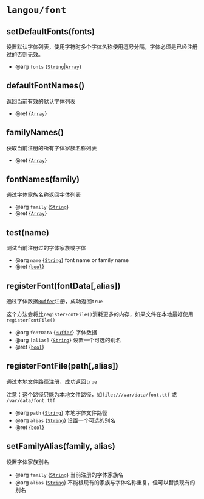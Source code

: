 # `langou/font`


## setDefaultFonts(fonts)

设置默认字体列表，使用字符时多个字体名称使用逗号分隔，字体必须是已经注册过的否则无效。

* @arg `fonts` {[`String`]|[`Array`]}

## defaultFontNames()

返回当前有效的默认字体列表

* @ret {[`Array`]}

## familyNames()

获取当前注册的所有字体家族名称列表

* @ret {[`Array`]}

## fontNames(family)

通过字体家族名称返回字体列表

* @arg `family` {[`String`]}
* @ret {[`Array`]}

## test(name) 

测试当前注册过的字体家族或字体

* @arg `name` {[`String`]} font name or family name
* @ret {[`bool`]}

## registerFont(fontData[,alias])

通过字体数据[`Buffer`]注册，成功返回`true`

这个方法会将比`registerFontFile()`消耗更多的内存，如果文件在本地最好使用`registerFontFile()`

* @arg `fontData` {[`Buffer`]} 字体数据
* @arg `[alias]` {[`String`]}  设置一个可选的别名
* @ret {[`bool`]}

## registerFontFile(path[,alias])

通过本地文件路径注册，成功返回`true`

注意：这个路径只能为本地文件路径，如`file:///var/data/font.ttf` 或 `/var/data/font.ttf`

* @arg `path` {[`String`]}   本地字体文件路径
* @arg `alias` {[`String`]}	 设置一个可选的别名
* @ret {[`bool`]}

## setFamilyAlias(family, alias)

设置字体家族别名

* @arg `family` {[`String`]} 当前注册的字体家族名
* @arg `alias` {[`String`]}	 不能根现有的家族与字体名称重复，但可以替换现有的别名


[`Object`]: https://developer.mozilla.org/en-US/docs/Web/JavaScript/Reference/Global_Objects/Object
[`Array`]: https://developer.mozilla.org/en-US/docs/Web/JavaScript/Reference/Global_Objects/Array
[`String`]: https://developer.mozilla.org/en-US/docs/Web/JavaScript/Reference/Global_Objects/String
[`bool`]: native_types.md#bool
[`Buffer`]: https://nodejs.org/dist/latest-v8.x/docs/api/buffer.html
